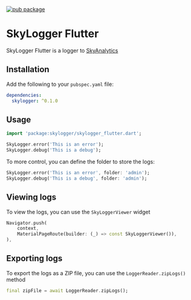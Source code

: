 [![pub package](https://img.shields.io/pub/v/skylogger.svg)](https://pub.dev/packages/skylogger)

# SkyLogger Flutter
SkyLogger Flutter is a logger to [SkyAnalytics](https://github.com/carum98/skyanalytics)

## Installation
Add the following to your `pubspec.yaml` file:
```yaml
dependencies:
  skylogger: ^0.1.0
```

## Usage
```dart
import 'package:skylogger/skylogger_flutter.dart';

SkyLogger.error('This is an error');
SkyLogger.debug('This is a debug');
```

To more control, you can define the folder to store the logs:
```dart
SkyLogger.error('This is an error', folder: 'admin');
SkyLogger.debug('This is a debug', folder: 'admin');
```

## Viewing logs
To view the logs, you can use the `SkyLoggerViewer` widget
```dart
Navigator.push(
	context,
	MaterialPageRoute(builder: (_) => const SkyLoggerViewer()),
),
```

## Exporting logs
To export the logs as a ZIP file, you can use the `LoggerReader.zipLogs()` method
```dart
final zipFile = await LoggerReader.zipLogs();
```